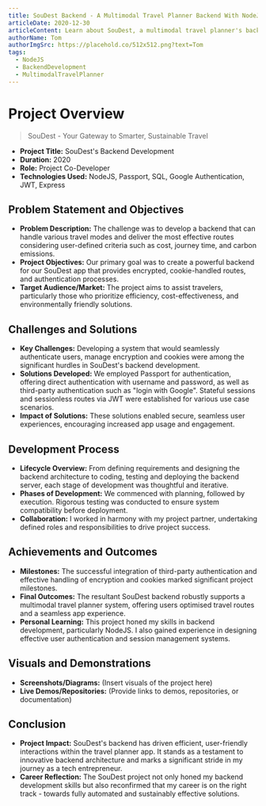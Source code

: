 ```yaml
---
title: SouDest Backend - A Multimodal Travel Planner Backend With NodeJS
articleDate: 2020-12-30
articleContent: Learn about SouDest, a multimodal travel planner's backend, built with NodeJS, which provides optimum routes considering variables such as price, travel time, and CO2 emissions.
authorName: Tom
authorImgSrc: https://placehold.co/512x512.png?text=Tom
tags:
  - NodeJS
  - BackendDevelopment
  - MultimodalTravelPlanner
---
```


# Project Overview

> SouDest - Your Gateway to Smarter, Sustainable Travel

- **Project Title:** SouDest's Backend Development
- **Duration:** 2020
- **Role:** Project Co-Developer
- **Technologies Used:** NodeJS, Passport, SQL, Google Authentication, JWT, Express

## Problem Statement and Objectives

- **Problem Description:** The challenge was to develop a backend that can handle various travel modes and deliver the
  most effective routes considering user-defined criteria such as cost, journey time, and carbon emissions.
- **Project Objectives:** Our primary goal was to create a powerful backend for our SouDest app that provides encrypted,
  cookie-handled routes, and authentication processes.
- **Target Audience/Market:** The project aims to assist travelers, particularly those who prioritize efficiency,
  cost-effectiveness, and environmentally friendly solutions.

## Challenges and Solutions

- **Key Challenges:** Developing a system that would seamlessly authenticate users, manage encryption and cookies were
  among the significant hurdles in SouDest's backend development.
- **Solutions Developed:** We employed Passport for authentication, offering direct authentication with username and
  password, as well as third-party authentication such as "login with Google". Stateful sessions and sessionless routes
  via JWT were established for various use case scenarios.
- **Impact of Solutions:** These solutions enabled secure, seamless user experiences, encouraging increased app usage
  and engagement.

## Development Process

- **Lifecycle Overview:** From defining requirements and designing the backend architecture to coding, testing and
  deploying the backend server, each stage of development was thoughtful and iterative.
- **Phases of Development:** We commenced with planning, followed by execution. Rigorous testing was conducted to ensure
  system compatibility before deployment.
- **Collaboration:** I worked in harmony with my project partner, undertaking defined roles and responsibilities to
  drive project success.

## Achievements and Outcomes

- **Milestones:** The successful integration of third-party authentication and effective handling of encryption and
  cookies marked significant project milestones.
- **Final Outcomes:** The resultant SouDest backend robustly supports a multimodal travel planner system, offering users
  optimised travel routes and a seamless app experience.
- **Personal Learning:** This project honed my skills in backend development, particularly NodeJS. I also gained
  experience in designing effective user authentication and session management systems.

## Visuals and Demonstrations

- **Screenshots/Diagrams:** (Insert visuals of the project here)
- **Live Demos/Repositories:** (Provide links to demos, repositories, or documentation)

## Conclusion

- **Project Impact:** SouDest's backend has driven efficient, user-friendly interactions within the travel planner app.
  It stands as a testament to innovative backend architecture and marks a significant stride in my journey as a tech
  entrepreneur.
- **Career Reflection:** The SouDest project not only honed my backend development skills but also reconfirmed that my
  career is on the right track - towards fully automated and sustainably effective solutions.
